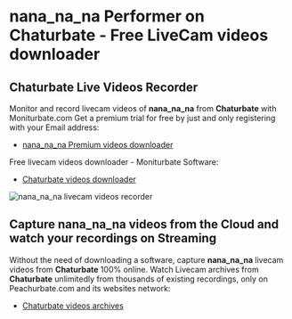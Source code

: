 # nana_na_na Performer on Chaturbate - Free LiveCam videos downloader

## Chaturbate Live Videos Recorder

Monitor and record livecam videos of **nana_na_na** from **Chaturbate** with Moniturbate.com
Get a premium trial for free by just and only registering with your Email address:
* [nana_na_na Premium videos downloader](https://moniturbate.com/request-demo-licence-key.html)

Free livecam videos downloader - Moniturbate Software:
* [Chaturbate videos downloader](https://moniturbate.com/moniturbate-download-software.html)

![nana_na_na livecam videos recorder](https://peachurnet.com/templates/moniturbate-software.png)


## Capture nana_na_na videos from the Cloud and watch your recordings on Streaming

Without the need of downloading a software, capture **nana_na_na** livecam videos from **Chaturbate** 100% online.
Watch Livecam archives from **Chaturbate** unlimitedly from thousands of existing recordings, only on Peachurbate.com and its websites network:
* [Chaturbate videos archives](https://peachurnet.com/)